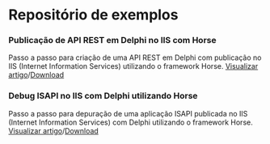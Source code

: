 # Repositório de exemplos

### Publicação de API REST em Delphi no IIS com Horse

Passo a passo para criação de uma API REST em Delphi com publicação no IIS (Internet Information Services) utilizando o framework Horse. [Visualizar artigo](https://medium.com/@antoniojmsjr/publica%C3%A7%C3%A3o-de-api-rest-com-delphi-no-iis-internet-information-services-28be39329b5e)/[Download](https://github.com/antoniojmsjr/artigos/tree/main/API%20REST%20-%20IIS)

### Debug ISAPI no IIS com Delphi utilizando Horse

Passo a passo para depuração de uma aplicação ISAPI publicada no IIS (Internet Information Services) com Delphi utilizando o framework Horse. [Visualizar artigo](https://antoniojmsjr.medium.com/debug-isapi-no-iis-com-delphi-utilizando-horse-aa72b402dfc)/[Download](https://github.com/antoniojmsjr/artigos/tree/main/Debug%20ISAPI%20IIS)